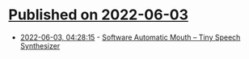 # [Published on 2022-06-03](index.md)

* [2022-06-03, 04:28:15](https://news.ycombinator.com/item?id=31604299) - [Software Automatic Mouth – Tiny Speech Synthesizer](https://github.com/s-macke/SAM)

